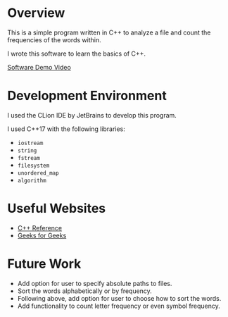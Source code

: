 # Overview

This is a simple program written in C++ to analyze a file and count the frequencies of the words within.

I wrote this software to learn the basics of C++.

[Software Demo Video](https://youtu.be/9Emtg-ds39Y)

# Development Environment

I used the CLion IDE by JetBrains to develop this program.

I used C++17 with the following libraries:
- `iostream`
- `string`
- `fstream`
- `filesystem`
- `unordered_map`
- `algorithm`

# Useful Websites

- [C++ Reference](https://en.cppreference.com/w/)
- [Geeks for Geeks](https://www.geeksforgeeks.org/c-plus-plus/)

# Future Work

- Add option for user to specify absolute paths to files.
- Sort the words alphabetically or by frequency.
- Following above, add option for user to choose how to sort the words.
- Add functionality to count letter frequency or even symbol frequency.